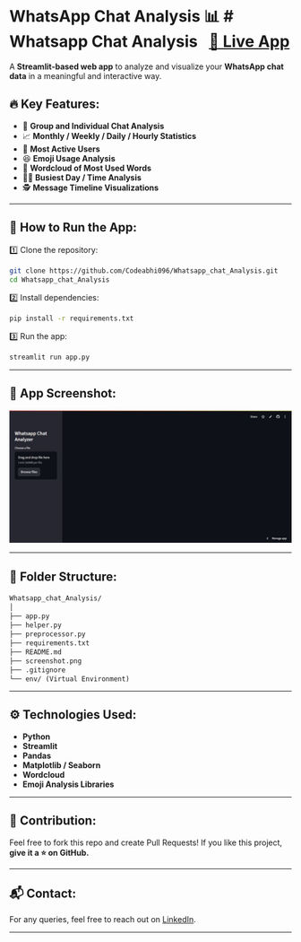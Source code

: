 
# WhatsApp Chat Analysis 📊 # Whatsapp Chat Analysis &nbsp; [🔗 Live App](https://whatsappchatanalysis01.streamlit.app/)


A **Streamlit-based web app** to analyze and visualize your **WhatsApp chat data** in a meaningful and interactive way.

## 🔥 Key Features:
- 📅 **Group and Individual Chat Analysis**
- 📈 **Monthly / Weekly / Daily / Hourly Statistics**
- 💬 **Most Active Users**
- 😆 **Emoji Usage Analysis**
- 📝 **Wordcloud of Most Used Words**
- 🧑‍💻 **Busiest Day / Time Analysis**
- 🕵️ **Message Timeline Visualizations**

---

## 🚀 How to Run the App:
1️⃣ Clone the repository:
```bash
git clone https://github.com/Codeabhi096/Whatsapp_chat_Analysis.git
cd Whatsapp_chat_Analysis
````

2️⃣ Install dependencies:

```bash
pip install -r requirements.txt
```

3️⃣ Run the app:

```bash
streamlit run app.py
```

---

## 📸 App Screenshot:

![App Screenshot](image.JPG)


---

## 📂 Folder Structure:

```
Whatsapp_chat_Analysis/
│
├── app.py
├── helper.py
├── preprocessor.py
├── requirements.txt
├── README.md
├── screenshot.png
├── .gitignore
└── env/ (Virtual Environment)
```

---

## ⚙️ Technologies Used:

* **Python**
* **Streamlit**
* **Pandas**
* **Matplotlib / Seaborn**
* **Wordcloud**
* **Emoji Analysis Libraries**

---

## 🤝 Contribution:

Feel free to fork this repo and create Pull Requests!
If you like this project, **give it a ⭐ on GitHub.**

---

## 📬 Contact:

For any queries, feel free to reach out on [LinkedIn](https://www.linkedin.com/in/your-profile-link).

---
